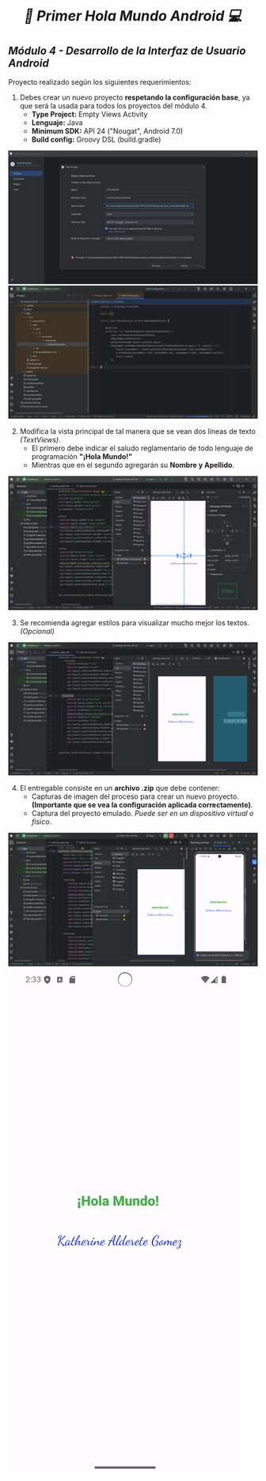 **_<h1 align="center">:vulcan_salute: Primer Hola Mundo Android :computer:</h1>_**
**_<h2>Módulo 4 - Desarrollo de la Interfaz de Usuario Android</h2>_**

Proyecto realizado según los siguientes requerimientos:


1. Debes crear un nuevo proyecto __respetando la configuración base__, ya que será la usada para todos los proyectos del módulo 4.
    - __Type Project:__ Empty Views Activity
    - __Lenguaje:__ Java
    - __Minimum SDK:__ API 24 ("Nougat", Android 7.0)
    - __Build config:__ Groovy DSL (build.gradle)

<img src="./assets/image/hola-mundo-1.PNG" alt="">
<img src="./assets/image/hola-mundo-2.PNG" alt="">


2. Modifica la vista principal de tal manera que se vean dos líneas de texto _(TextViews)_.
    - El primero debe indicar el saludo reglamentario de todo lenguaje de programación __"¡Hola Mundo!"__
    - Mientras que en el segundo agregarán su __Nombre y Apellido__.

<img src="./assets/image/hola-mundo-3.PNG" alt="">

3. Se recomienda agregar estilos para visualizar mucho mejor los textos. _(Opcional)_

<img src="./assets/image/hola-mundo-4.PNG" alt="">

4. El entregable consiste en un __archivo .zip__ que debe contener:
    - Capturas de imagen del proceso para crear un nuevo proyecto. __(Importante que se vea la configuración aplicada correctamente)__.
    - Captura del proyecto emulado. _Puede ser en un dispositivo virtual o físico_.

<img src="./assets/image/hola-mundo-5.PNG" alt="">
<img src="./assets/image/Screenshot_20241116_233350.png" alt="">

